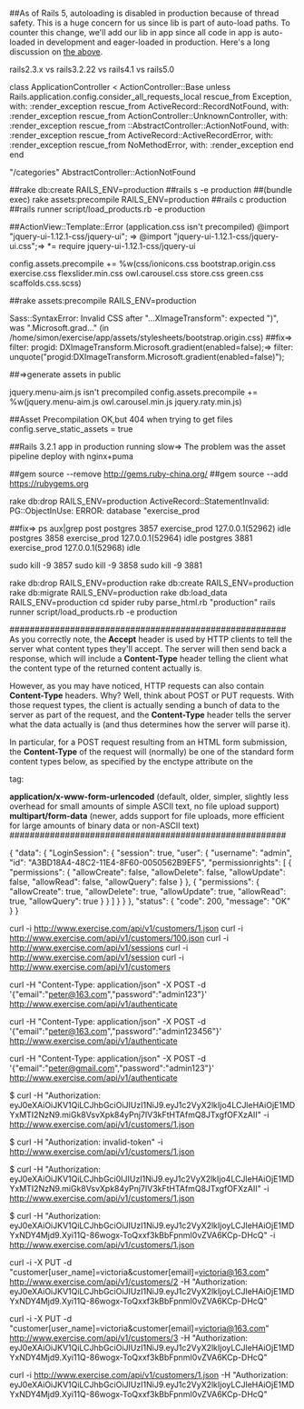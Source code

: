 ##As of Rails 5, autoloading is disabled in production because of thread safety.
This is a huge concern for us since lib is part of auto-load paths. To counter this change, we'll add our lib in app since all code in app is auto-loaded in development and eager-loaded in production. Here's a long discussion on [the above](https://github.com/rails/rails/issues/13142).

rails2.3.x vs rails3.2.22 vs rails4.1 vs rails5.0

class ApplicationController < ActionController::Base
  unless Rails.application.config.consider_all_requests_local
		rescue_from Exception, with: :render_exception
		rescue_from ActiveRecord::RecordNotFound, with: :render_exception
		rescue_from ActionController::UnknownController, with: :render_exception
		rescue_from ::AbstractController::ActionNotFound, with: :render_exception
		rescue_from ActiveRecord::ActiveRecordError, with: :render_exception
		rescue_from NoMethodError, with: :render_exception
  end
end

"/categories"
AbstractController::ActionNotFound

##rake db:create RAILS_ENV=production
##rails s -e production 
##(bundle exec) rake assets:precompile RAILS_ENV=production
##rails c production
##rails runner script/load_products.rb -e production

##ActionView::Template::Error (application.css isn't precompiled)
@import "jquery-ui-1.12.1-css/jquery-ui"; =>
@import "jquery-ui-1.12.1-css/jquery-ui.css";=>
*= require jquery-ui-1.12.1-css/jquery-ui

config.assets.precompile += %w(css/ionicons.css bootstrap.origin.css exercise.css flexslider.min.css owl.carousel.css store.css green.css scaffolds.css.scss)

##rake assets:precompile RAILS_ENV=production

Sass::SyntaxError: Invalid CSS after "...XImageTransform": expected ")", was ".Microsoft.grad..."
(in /home/simon/exercise/app/assets/stylesheets/bootstrap.origin.css)
##fix=>
filter: progid: DXImageTransform.Microsoft.gradient(enabled=false);=>
filter: unquote("progid:DXImageTransform.Microsoft.gradient(enabled=false)");

##=>generate assets in public

jquery.menu-aim.js isn't precompiled
config.assets.precompile += %w(jquery.menu-aim.js owl.carousel.min.js jquery.raty.min.js)

##Asset Precompilation OK,but 404 when trying to get files
config.serve_static_assets = true

##Rails 3.2.1 app in production running slow=>
The problem was the asset pipeline
deploy with nginx+puma

##gem source --remove http://gems.ruby-china.org/
##gem source --add https://rubygems.org


rake db:drop RAILS_ENV=production
ActiveRecord::StatementInvalid: PG::ObjectInUse: ERROR:  database "exercise_prod

##fix=>
ps aux|grep post
postgres  3857   exercise_prod 127.0.0.1(52962) idle
postgres  3858   exercise_prod 127.0.0.1(52964) idle
postgres  3881   exercise_prod 127.0.0.1(52968) idle

sudo kill -9 3857
sudo kill -9 3858
sudo kill -9 3881

rake db:drop RAILS_ENV=production
rake db:create RAILS_ENV=production
rake db:migrate RAILS_ENV=production
rake db:load_data RAILS_ENV=production
cd spider
ruby parse_html.rb "production"
rails runner script/load_products.rb -e production

#######################################################
As you correctly note, the **Accept** header is used by HTTP clients to tell the server what content types they'll accept. The server will then send back a response, which will include a **Content-Type** header telling the client what the content type of the returned content actually is.

However, as you may have noticed, HTTP requests can also contain **Content-Type** headers. Why? Well, think about POST or PUT requests. With those request types, the client is actually sending a bunch of data to the server as part of the request, and the **Content-Type** header tells the server what the data actually is (and thus determines how the server will parse it).

In particular, for a POST request resulting from an HTML form submission, the **Content-Type** of the request will (normally) be one of the standard form content types below, as specified by the enctype attribute on the <form> tag:

**application/x-www-form-urlencoded** (default, older, simpler, slightly less overhead for small amounts of simple ASCII text, no file upload support)
**multipart/form-data** (newer, adds support for file uploads, more efficient for large amounts of binary data or non-ASCII text)
#######################################################

{
    "data": {
        "LoginSession": {
            "session": true,
            "user": {
                "username": "admin",
                "id": "A3BD18A4-48C2-11E4-8F60-0050562B9EF5",
                "permissionrights": [
                    {
                        "permissions": {
                            "allowCreate": false,
                            "allowDelete": false,
                            "allowUpdate": false,
                            "allowRead": false,
                            "allowQuery": false
                        }
                    },
                    {
                        "permissions": {
                            "allowCreate": true,
                            "allowDelete": true,
                            "allowUpdate": true,
                            "allowRead": true,
                            "allowQuery": true
                        }
                    }
                ]
            }
        }
    },
    "status": {
        "code": 200,
        "message": "OK"
    }
}

curl -i http://www.exercise.com/api/v1/customers/1.json
curl -i http://www.exercise.com/api/v1/customers/100.json
curl -i http://www.exercise.com/api/v1/sessions
curl -i http://www.exercise.com/api/v1/session
curl -i http://www.exercise.com/api/v1/customers

curl -H "Content-Type: application/json" -X POST -d '{"email":"peter@163.com","password":"admin123"}' http://www.exercise.com/api/v1/authenticate

curl -H "Content-Type: application/json" -X POST -d '{"email":"peter@163.com","password":"admin123456"}' http://www.exercise.com/api/v1/authenticate

curl -H "Content-Type: application/json" -X POST -d '{"email":"peter@gmail.com","password":"admin123"}' http://www.exercise.com/api/v1/authenticate

$ curl -H "Authorization: eyJ0eXAiOiJKV1QiLCJhbGciOiJIUzI1NiJ9.eyJ1c2VyX2lkIjo4LCJleHAiOjE1MDYxMTI2NzN9.miGk8VsvXpk84yPnj7IV3kFtHTAfmQ8JTxgfOFXzAII" -i http://www.exercise.com/api/v1/customers/1.json

$ curl -H "Authorization: invalid-token" -i http://www.exercise.com/api/v1/customers/1.json

$ curl -H "Authorization: eyJ0eXAiOiJKV1QiLCJhbGci0IJIUzI1NiJ9.eyJ1c2VyX2lkIjo4LCJleHAiOjE1MDYxMTI2NzN9.miGk8VsvXpk84yPnj7IV3kFtHTAfmQ8JTxgfOFXzAII" -i http://www.exercise.com/api/v1/customers/1.json

$ curl -H "Authorization: eyJ0eXAiOiJKV1QiLCJhbGciOiJIUzI1NiJ9.eyJ1c2VyX2lkIjoyLCJleHAiOjE1MDYxNDY4Mjd9.Xyi11Q-86wogx-ToQxxf3kBbFpnmI0vZVA6KCp-DHcQ" -i http://www.exercise.com/api/v1/customers/1.json

curl -i -X PUT -d "customer[user_name]=victoria&customer[email]=victoria@163.com"  http://www.exercise.com/api/v1/customers/2 -H "Authorization: eyJ0eXAiOiJKV1QiLCJhbGciOiJIUzI1NiJ9.eyJ1c2VyX2lkIjoyLCJleHAiOjE1MDYxNDY4Mjd9.Xyi11Q-86wogx-ToQxxf3kBbFpnmI0vZVA6KCp-DHcQ"

curl -i -X PUT -d "customer[user_name]=victoria&customer[email]=victoria@163.com"  http://www.exercise.com/api/v1/customers/3 -H "Authorization: eyJ0eXAiOiJKV1QiLCJhbGciOiJIUzI1NiJ9.eyJ1c2VyX2lkIjoyLCJleHAiOjE1MDYxNDY4Mjd9.Xyi11Q-86wogx-ToQxxf3kBbFpnmI0vZVA6KCp-DHcQ"

curl -i http://www.exercise.com/api/v1/customers/1.json -H "Authorization: eyJ0eXAiOiJKV1QiLCJhbGciOiJIUzI1NiJ9.eyJ1c2VyX2lkIjoyLCJleHAiOjE1MDYxNDY4Mjd9.Xyi11Q-86wogx-ToQxxf3kBbFpnmI0vZVA6KCp-DHcQ"














